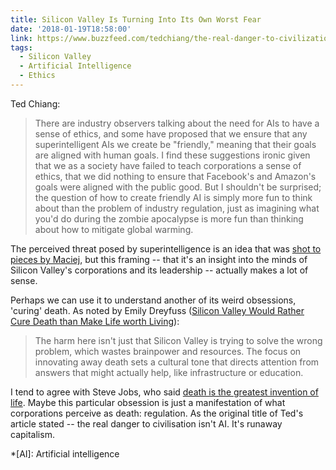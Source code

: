 ```yaml
---
title: Silicon Valley Is Turning Into Its Own Worst Fear
date: '2018-01-19T18:58:00'
link: https://www.buzzfeed.com/tedchiang/the-real-danger-to-civilization-isnt-ai-its-runaway
tags:
  - Silicon Valley
  - Artificial Intelligence
  - Ethics
---
```

Ted Chiang:

> There are industry observers talking about the need for AIs to have a sense of ethics, and some have proposed that we ensure that any superintelligent AIs we create be "friendly," meaning that their goals are aligned with human goals. I find these suggestions ironic given that we as a society have failed to teach corporations a sense of ethics, that we did nothing to ensure that Facebook's and Amazon's goals were aligned with the public good. But I shouldn't be surprised; the question of how to create friendly AI is simply more fun to think about than the problem of industry regulation, just as imagining what you'd do during the zombie apocalypse is more fun than thinking about how to mitigate global warming.

The perceived threat posed by superintelligence is an idea that was [shot to pieces by Maciej](http://idlewords.com/talks/superintelligence.htm), but this framing -- that it's an insight into the minds of Silicon Valley's corporations and its leadership -- actually makes a lot of sense.

Perhaps we can use it to understand another of its weird obsessions, 'curing' death. As noted by Emily Dreyfuss ([Silicon Valley Would Rather Cure Death than Make Life worth Living](https://www.wired.com/2017/03/silicon-valley-rather-cure-death-make-life-worth-living/)):

> The harm here isn't just that Silicon Valley is trying to solve the wrong problem, which wastes brainpower and resources. The focus on innovating away death sets a cultural tone that directs attention from answers that might actually help, like infrastructure or education.

I tend to agree with Steve Jobs, who said [death is the greatest invention of life](https://www.youtube.com/watch?v=8XdhQ752PbA). Maybe this particular obsession is just a manifestation of what corporations perceive as death: regulation. As the original title of Ted's article stated -- the real danger to civilisation isn't AI. It's runaway capitalism.

*[AI]: Artificial intelligence
